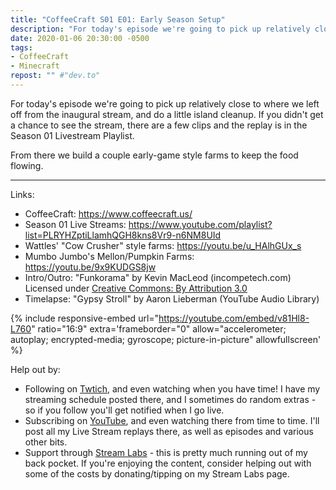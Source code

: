 ```yaml
---
title: "CoffeeCraft S01 E01: Early Season Setup"
description: "For today's episode we're going to pick up relatively close to where we left off from the inaugural stream, and do a little island cleanup."
date: 2020-01-06 20:30:00 -0500
tags:
- CoffeeCraft
- Minecraft
repost: "" #"dev.to"
---
```


For today's episode we're going to pick up relatively close to where we left off from the inaugural stream, and do a little island cleanup. If you didn't get a chance to see the stream, there are a few clips and the replay is in the Season 01 Livestream Playlist.

From there we build a couple early-game style farms to keep the food flowing.

---

Links:
* CoffeeCraft: <https://www.coffeecraft.us/>
* Season 01 Live Streams: <https://www.youtube.com/playlist?list=PLRYHZptiLlamhQGH8kns8Vr9-n6NM8UId>
* Wattles' "Cow Crusher" style farms: <https://youtu.be/u_HAlhGUx_s>
* Mumbo Jumbo's Mellon/Pumpkin Farms: <https://youtu.be/9x9KUDGS8jw>
* Intro/Outro: "Funkorama" by Kevin MacLeod (incompetech.com) Licensed under [Creative Commons: By Attribution 3.0](http://creativecommons.org/licenses/by/3.0/)
* Timelapse: "Gypsy Stroll" by Aaron Lieberman (YouTube Audio Library)
<!--more-->

{% include responsive-embed url="https://youtube.com/embed/v81Hl8-L760" ratio="16:9" extra='frameborder="0" allow="accelerometer; autoplay; encrypted-media; gyroscope; picture-in-picture" allowfullscreen' %}

Help out by:
 * Following on [Twtich](https://twitch.tv/AnonJr_Live), and even watching when you have time! I have my streaming schedule posted there, and I sometimes do random extras - so if you follow you'll get notified when I go live.
 * Subscribing on [YouTube](http://www.youtube.com/channel/UCXafqhKHbkSUIrq0LAuu0tw), and even watching there from time to time. I'll post all my Live Stream replays there, as well as episodes and various other bits.
 * Support through [Stream Labs](https://streamlabs.com/anonjr_live) - this is pretty much running out of my back pocket. If you're enjoying the content, consider helping out with some of the costs by donating/tipping on my Stream Labs page.